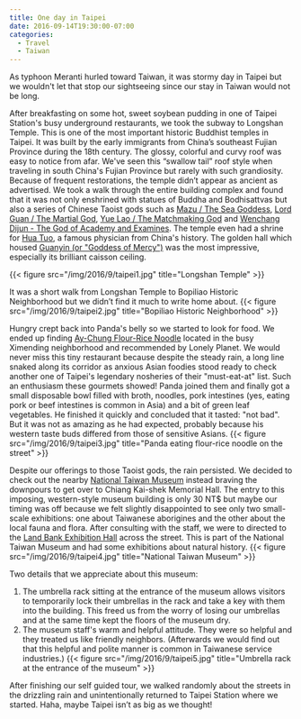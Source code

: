 ```yaml
---
title: One day in Taipei
date: 2016-09-14T19:30:00-07:00
categories:
  - Travel
  - Taiwan
---
```


As typhoon Meranti hurled toward Taiwan, it was stormy day in Taipei but we wouldn't let that stop our sightseeing since our stay in Taiwan would not be long.

After breakfasting on some hot, sweet soybean pudding in one of Taipei Station's busy underground restaurants, we took the subway to Longshan Temple. This is one of the most important historic Buddhist temples in Taipei. It was built by the early immigrants from China’s southeast Fujian Province during the 18th century. The glossy, colorful and curvy roof was easy to notice from afar. We've seen this “swallow tail” roof style when traveling in south China's Fujian Province but rarely with such grandiosity. Because of frequent restorations, the temple didn’t appear as ancient as advertised. We took a walk through the entire building complex and found that it was not only enshrined with statues of Buddha and Bodhisattvas but also a series of Chinese Taoist gods such as [Mazu / The Sea Goddess](https://en.wikipedia.org/wiki/Mazu), [Lord Guan / The Martial God](https://en.wikipedia.org/wiki/Guan_Yu), [Yue Lao / The Matchmaking God](http://www.theworldofchinese.com/2015/03/yue-lao-the-matchmaking-god/) and [Wenchang Dijun - The God of Academy and Examines](https://en.wikipedia.org/wiki/Wenchang_Wang). The temple even had a shrine for [Hua Tuo](https://en.wikipedia.org/wiki/Hua_Tuo), a famous physician from China's history.  The golden hall which housed [Guanyin (or "Goddess of Mercy")](https://www.goodreads.com/book/show/452026.Kuan_Yin) was the most impressive, especially its brilliant caisson ceiling.

{{< figure src="/img/2016/9/taipei1.jpg" title="Longshan Temple" >}}

<!--more-->

It was a short walk from Longshan Temple to Bopiliao Historic Neighborhood but we didn’t find it much to write home about.
{{< figure src="/img/2016/9/taipei2.jpg" title="Bopiliao Historic Neighborhood" >}}

Hungry crept back into Panda's belly so we started to look for food. We ended up finding [Ay-Chung Flour-Rice Noodle](https://www.yelp.com/biz/%E9%98%BF%E5%AE%97%E9%BA%B5%E7%B7%9A-%E5%8F%B0%E5%8C%97%E5%B8%82%E8%90%AC%E8%8F%AF%E5%8D%80) located in the busy Ximending neighborhood and recommended by Lonely Planet. We would never miss this tiny restaurant because despite the steady rain,  a long line snaked along its corridor as anxious Asian foodies stood ready to check another one of Taipei's legendary nosheries of their "must-eat-at" list. Such an enthusiasm these gourmets showed! Panda joined them and finally got a small disposable bowl filled with broth, noodles, pork intestines (yes, eating pork or beef intestines is common in Asia) and a bit of green leaf vegetables. He finished it quickly and concluded that it tasted: "not bad". But it was not as amazing as he had expected, probably because his western taste buds differed from those of sensitive Asians.
{{< figure src="/img/2016/9/taipei3.jpg" title="Panda eating flour-rice noodle on the street" >}}

Despite our offerings to those Taoist gods, the rain persisted. We decided to check out the nearby [National Taiwan Museum](http://www2.ntm.gov.tw/) instead braving the downpours to get over to Chiang Kai-shek Memorial Hall. The entry to this imposing, western-style museum building is only 30 NT$ but maybe our timing was off because we felt slightly disappointed to see only two small-scale exhibitions: one about Taiwanese aborigines and the other about the local fauna and flora. After consulting with the staff, we were to directed to the [Land Bank Exhibition Hall](http://www2.ntm.gov.tw/en/exhibition_2_11_2_139.htm) across the street. This is part of the National Taiwan Museum and had some exhibitions about natural history.
{{< figure src="/img/2016/9/taipei4.jpg" title="National Taiwan Museum" >}}

Two details that we appreciate about this museum:

1. The umbrella rack sitting at the entrance of the museum allows visitors to temporarily lock their umbrellas in the rack and take a key with them into the building. This freed us from the worry of losing our umbrellas and at the same time kept the floors of the museum dry.
2. The museum staff's warm and helpful attitude. They were so helpful and they treated us like friendly neighbors. (Afterwards we would find out that this helpful and polite manner is common in Taiwanese service industries.)
{{< figure src="/img/2016/9/taipei5.jpg" title="Umbrella rack at the entrance of the museum" >}}

After finishing our self guided tour, we walked randomly about the streets in the drizzling rain and unintentionally returned to Taipei Station where we started.  Haha, maybe Taipei isn’t as big as we thought!
